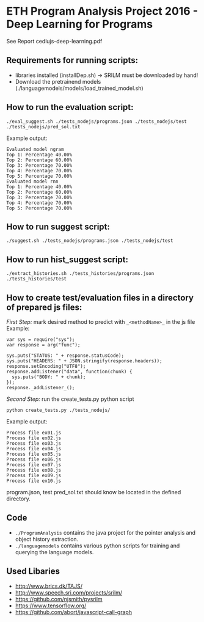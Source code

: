 # ETH Program Analysis Project 2016 - Deep Learning for Programs

See Report cedlujs-deep-learning.pdf

## Requirements for running scripts:
* libraries installed (installDep.sh) -> SRILM must be downloaded by hand!
* Download the pretrainend models (./languagemodels/models/load_trained_model.sh) 

## How to run the evaluation script:
```
./eval_suggest.sh ./tests_nodejs/programs.json ./tests_nodejs/test ./tests_nodejs/pred_sol.txt
```

Example output:
```
Evaluated model ngram
Top 1: Percentage 40.00%
Top 2: Percentage 60.00%
Top 3: Percentage 70.00%
Top 4: Percentage 70.00%
Top 5: Percentage 70.00%
Evaluated model rnn
Top 1: Percentage 40.00%
Top 2: Percentage 60.00%
Top 3: Percentage 70.00%
Top 4: Percentage 70.00%
Top 5: Percentage 70.00%
```

## How to run suggest script:
```
./suggest.sh ./tests_nodejs/programs.json ./tests_nodejs/test
```

## How to run hist_suggest script:
```
./extract_histories.sh ./tests_histories/programs.json ./tests_histories/test
```

## How to create test/evaluation files in a directory of prepared js files:
*First Step:* mark desired method to predict with ``_<methodName>_`` in the js file 
Example:
```
var sys = require("sys");
var response = arg("func");

sys.puts("STATUS: " + response.statusCode);
sys.puts("HEADERS: " + JSON.stringify(response.headers));
response.setEncoding("UTF8");
response.addListener("data", function(chunk) {
  sys.puts("BODY: " + chunk);
});
response._addListener_();

```
*Second Step:* run the create_tests.py python script

```
python create_tests.py ./tests_nodejs/
```
Example output:
```
Process file ex01.js
Process file ex02.js
Process file ex03.js
Process file ex04.js
Process file ex05.js
Process file ex06.js
Process file ex07.js
Process file ex08.js
Process file ex09.js
Process file ex10.js
```
program.json, test pred_sol.txt should know be located in the defined directory.

## Code
* ``./ProgramAnalysis`` contains the java project for the pointer analysis and object history extraction.
* ``./languagemodels`` contains various python scripts for training and querying the language models.

## Used Libaries
* http://www.brics.dk/TAJS/
* http://www.speech.sri.com/projects/srilm/
* https://github.com/njsmith/pysrilm
* https://www.tensorflow.org/
* https://github.com/abort/javascript-call-graph
